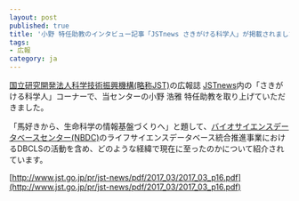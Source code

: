 ```yaml
---
layout: post
published: true
title: '小野 特任助教のインタビュー記事「JSTnews さきがける科学人」が掲載されました'
tags:
- 広報
category: ja
---
```

[国立研究開発法人科学技術振興機構(略称JST)](https://www.jst.go.jp/)の広報誌 [JSTnews](http://www.jst.go.jp/pr/jst-news/)内の「さきがける科学人」コーナーで、当センターの小野 浩雅 特任助教を取り上げていただきました。

「馬好きから、生命科学の情報基盤づくりへ」と題して、[バイオサイエンスデータベースセンター(NBDC)](https://biosciencedbc.jp/)のライフサイエンスデータベース統合推進事業におけるDBCLSの活動を含め、どのような経緯で現在に至ったのかについて紹介されています。

 

[http://www.jst.go.jp/pr/jst-news/pdf/2017_03/2017_03_p16.pdf](http://www.jst.go.jp/pr/jst-news/pdf/2017_03/2017_03_p16.pdf)